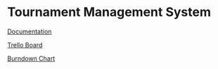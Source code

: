 # Tournament Management System

[Documentation](https://docs.google.com/document/d/1Qx__OkRg7evKsOOCRNYQDwhzLkV-yNLhwdppng2qStM/edit?usp=sharing)

[Trello Board](https://trello.com/b/cskYJvoH/seproject)

[Burndown Chart](https://docs.google.com/spreadsheets/d/1ODVDwXn5SHQxNcReNVhjKWMuuB3rYFWhgCAE4t7E8sU/edit?usp=sharing)
